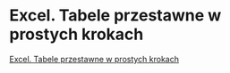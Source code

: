 
# Excel. Tabele przestawne w prostych krokach

[Excel. Tabele przestawne w prostych krokach](https://helion.pl/ksiazki/excel-tabele-przestawne-w-prostych-krokach-henryk-tyszka,extabp.htm#format/d)
